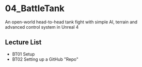 # 04_BattleTank
An open-world head-to-head tank fight with simple AI, terrain and advanced control system in Unreal 4

## Lecture List
* BT01 Setup
* BT02 Setting up a GitHub "Repo"
